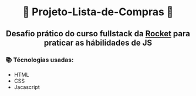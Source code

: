 <h1 align="center"> 
 🏪 Projeto-Lista-de-Compras 🛒
</h1>

 <h2 align="center">Desafio prático do curso fullstack da <a href="https://www.google.com/aclk?sa=l&ai=DChcSEwiIr7Wk3K-IAxWkQUgAHcs5ARsYABAAGgJjZQ&ae=2&co=1&gclid=Cj0KCQjw0Oq2BhCCARIsAA5hubX5hMTqPuqCQLPvkQ2JQxPZ-PK2eF426_uhnte3JNe1Uf5x3Q82a20aAtq0EALw_wcB&sig=AOD64_0OUmp1J0QBbRgNsrPxyevmkkLG7Q&q&adurl&ved=2ahUKEwjilbGk3K-IAxUar5UCHRZfNKcQ0Qx6BAgIEAE" target="_blank">Rocket</a> para praticar as hábilidades de JS</h2>

### 📚 Técnologias usadas:
- HTML
- CSS
- Jacascript


  
